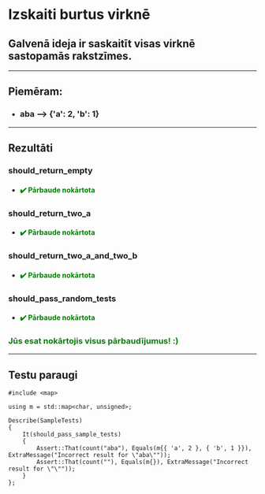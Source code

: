 # **Izskaiti burtus virknē**

## **Galvenā ideja ir saskaitīt visas virknē sastopamās rakstzīmes.**
------
## **Piemēram:**

* ###  aba  -->  {'a': 2, 'b': 1}

---
## **Rezultāti**


###    should_return_empty
- #### <span style="color:green">:heavy_check_mark: Pārbaude nokārtota</span>

### should_return_two_a
- #### <span style="color:green">:heavy_check_mark: Pārbaude nokārtota</span>

### should_return_two_a_and_two_b
- #### <span style="color:green">:heavy_check_mark: Pārbaude nokārtota</span>

### should_pass_random_tests
- #### <span style="color:green">:heavy_check_mark: Pārbaude nokārtota</span>

### <span style="color:green"> Jūs esat nokārtojis visus pārbaudījumus! :)</span>

---
## **Testu paraugi**
```
#include <map>

using m = std::map<char, unsigned>;

Describe(SampleTests)
{
    It(should_pass_sample_tests)
    {
        Assert::That(count("aba"), Equals(m{{ 'a', 2 }, { 'b', 1 }}), ExtraMessage("Incorrect result for \"aba\""));
        Assert::That(count(""), Equals(m{}), ExtraMessage("Incorrect result for \"\""));
    }
};

